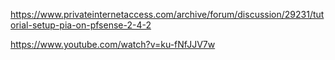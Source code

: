 https://www.privateinternetaccess.com/archive/forum/discussion/29231/tutorial-setup-pia-on-pfsense-2-4-2

https://www.youtube.com/watch?v=ku-fNfJJV7w
